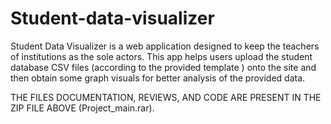 # Student-data-visualizer

Student Data Visualizer is a web application designed to keep the teachers of institutions as the sole actors. This app helps users upload the student database CSV files (according to the provided template ) onto the site and then obtain some graph visuals for better analysis of the provided data.

THE FILES DOCUMENTATION, REVIEWS, AND CODE ARE PRESENT IN THE ZIP FILE ABOVE   (Project_main.rar).
